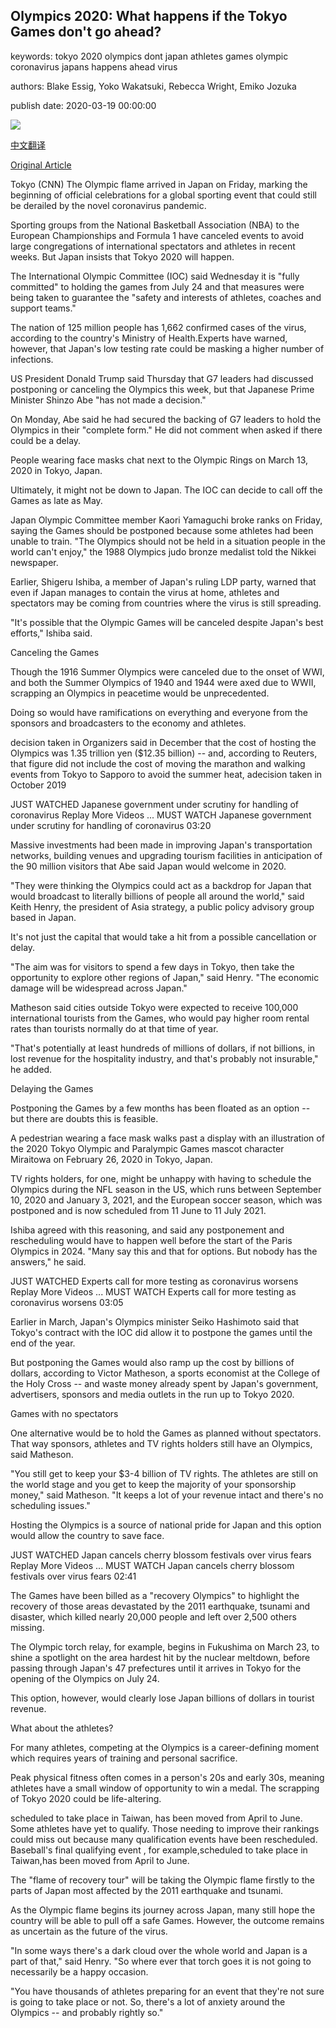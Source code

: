 ## Olympics 2020: What happens if the Tokyo Games don't go ahead?

keywords: tokyo 2020 olympics dont japan athletes games olympic coronavirus japans happens ahead virus

authors: Blake Essig, Yoko Wakatsuki, Rebecca Wright, Emiko Jozuka

publish date: 2020-03-19 00:00:00

![](https://cdn.cnn.com/cnnnext/dam/assets/200226124023-olympics-torch-super-tease.jpg)

[中文翻译](Olympics%202020%3A%20What%20happens%20if%20the%20Tokyo%20Games%20don%27t%20go%20ahead%3F_zh.md)

[Original Article](https://edition.cnn.com/2020/03/19/sport/olympics-tokyo-2020-what-next-hnk-intl/index.html)

Tokyo (CNN) The Olympic flame arrived in Japan on Friday, marking the beginning of official celebrations for a global sporting event that could still be derailed by the novel coronavirus pandemic.

Sporting groups from the National Basketball Association (NBA) to the European Championships and Formula 1 have canceled events to avoid large congregations of international spectators and athletes in recent weeks. But Japan insists that Tokyo 2020 will happen.

The International Olympic Committee (IOC) said Wednesday it is "fully committed" to holding the games from July 24 and that measures were being taken to guarantee the "safety and interests of athletes, coaches and support teams."

The nation of 125 million people has 1,662 confirmed cases of the virus, according to the country's Ministry of Health.Experts have warned, however, that Japan's low testing rate could be masking a higher number of infections.

US President Donald Trump said Thursday that G7 leaders had discussed postponing or canceling the Olympics this week, but that Japanese Prime Minister Shinzo Abe "has not made a decision."

On Monday, Abe said he had secured the backing of G7 leaders to hold the Olympics in their "complete form." He did not comment when asked if there could be a delay.

People wearing face masks chat next to the Olympic Rings on March 13, 2020 in Tokyo, Japan.

Ultimately, it might not be down to Japan. The IOC can decide to call off the Games as late as May.

Japan Olympic Committee member Kaori Yamaguchi broke ranks on Friday, saying the Games should be postponed because some athletes had been unable to train. "The Olympics should not be held in a situation people in the world can't enjoy," the 1988 Olympics judo bronze medalist told the Nikkei newspaper.

Earlier, Shigeru Ishiba, a member of Japan's ruling LDP party, warned that even if Japan manages to contain the virus at home, athletes and spectators may be coming from countries where the virus is still spreading.

"It's possible that the Olympic Games will be canceled despite Japan's best efforts," Ishiba said.

Canceling the Games

Though the 1916 Summer Olympics were canceled due to the onset of WWI, and both the Summer Olympics of 1940 and 1944 were axed due to WWII, scrapping an Olympics in peacetime would be unprecedented.

Doing so would have ramifications on everything and everyone from the sponsors and broadcasters to the economy and athletes.

decision taken in Organizers said in December that the cost of hosting the Olympics was 1.35 trillion yen ($12.35 billion) -- and, according to Reuters, that figure did not include the cost of moving the marathon and walking events from Tokyo to Sapporo to avoid the summer heat, adecision taken in October 2019

JUST WATCHED Japanese government under scrutiny for handling of coronavirus Replay More Videos ... MUST WATCH Japanese government under scrutiny for handling of coronavirus 03:20

Massive investments had been made in improving Japan's transportation networks, building venues and upgrading tourism facilities in anticipation of the 90 million visitors that Abe said Japan would welcome in 2020.

"They were thinking the Olympics could act as a backdrop for Japan that would broadcast to literally billions of people all around the world," said Keith Henry, the president of Asia strategy, a public policy advisory group based in Japan.

It's not just the capital that would take a hit from a possible cancellation or delay.

"The aim was for visitors to spend a few days in Tokyo, then take the opportunity to explore other regions of Japan," said Henry. "The economic damage will be widespread across Japan."

Matheson said cities outside Tokyo were expected to receive 100,000 international tourists from the Games, who would pay higher room rental rates than tourists normally do at that time of year.

"That's potentially at least hundreds of millions of dollars, if not billions, in lost revenue for the hospitality industry, and that's probably not insurable," he added.

Delaying the Games

Postponing the Games by a few months has been floated as an option -- but there are doubts this is feasible.

A pedestrian wearing a face mask walks past a display with an illustration of the 2020 Tokyo Olympic and Paralympic Games mascot character Miraitowa on February 26, 2020 in Tokyo, Japan.

TV rights holders, for one, might be unhappy with having to schedule the Olympics during the NFL season in the US, which runs between September 10, 2020 and January 3, 2021, and the European soccer season, which was postponed and is now scheduled from 11 June to 11 July 2021.

Ishiba agreed with this reasoning, and said any postponement and rescheduling would have to happen well before the start of the Paris Olympics in 2024. "Many say this and that for options. But nobody has the answers," he said.

JUST WATCHED Experts call for more testing as coronavirus worsens Replay More Videos ... MUST WATCH Experts call for more testing as coronavirus worsens 03:05

Earlier in March, Japan's Olympics minister Seiko Hashimoto said that Tokyo's contract with the IOC did allow it to postpone the games until the end of the year.

But postponing the Games would also ramp up the cost by billions of dollars, according to Victor Matheson, a sports economist at the College of the Holy Cross -- and waste money already spent by Japan's government, advertisers, sponsors and media outlets in the run up to Tokyo 2020.

Games with no spectators

One alternative would be to hold the Games as planned without spectators. That way sponsors, athletes and TV rights holders still have an Olympics, said Matheson.

"You still get to keep your $3-4 billion of TV rights. The athletes are still on the world stage and you get to keep the majority of your sponsorship money," said Matheson. "It keeps a lot of your revenue intact and there's no scheduling issues."

Hosting the Olympics is a source of national pride for Japan and this option would allow the country to save face.

JUST WATCHED Japan cancels cherry blossom festivals over virus fears Replay More Videos ... MUST WATCH Japan cancels cherry blossom festivals over virus fears 02:41

The Games have been billed as a "recovery Olympics" to highlight the recovery of those areas devastated by the 2011 earthquake, tsunami and disaster, which killed nearly 20,000 people and left over 2,500 others missing.

The Olympic torch relay, for example, begins in Fukushima on March 23, to shine a spotlight on the area hardest hit by the nuclear meltdown, before passing through Japan's 47 prefectures until it arrives in Tokyo for the opening of the Olympics on July 24.

This option, however, would clearly lose Japan billions of dollars in tourist revenue.

What about the athletes?

For many athletes, competing at the Olympics is a career-defining moment which requires years of training and personal sacrifice.

Peak physical fitness often comes in a person's 20s and early 30s, meaning athletes have a small window of opportunity to win a medal. The scrapping of Tokyo 2020 could be life-altering.

scheduled to take place in Taiwan, has been moved from April to June. Some athletes have yet to qualify. Those needing to improve their rankings could miss out because many qualification events have been rescheduled. Baseball's final qualifying event , for example,scheduled to take place in Taiwan,has been moved from April to June.

The "flame of recovery tour" will be taking the Olympic flame firstly to the parts of Japan most affected by the 2011 earthquake and tsunami.

As the Olympic flame begins its journey across Japan, many still hope the country will be able to pull off a safe Games. However, the outcome remains as uncertain as the future of the virus.

"In some ways there's a dark cloud over the whole world and Japan is a part of that," said Henry. "So where ever that torch goes it is not going to necessarily be a happy occasion.

"You have thousands of athletes preparing for an event that they're not sure is going to take place or not. So, there's a lot of anxiety around the Olympics -- and probably rightly so."